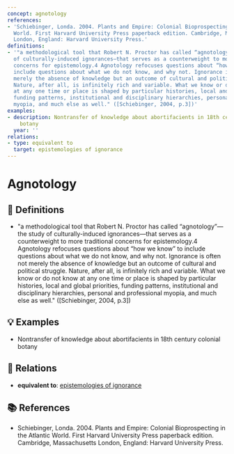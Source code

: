 ```yaml
---
concept: agnotology
references:
- 'Schiebinger, Londa. 2004. Plants and Empire: Colonial Bioprospecting in the Atlantic
  World. First Harvard University Press paperback edition. Cambridge, Massachusetts
  London, England: Harvard University Press.'
definitions:
- '"a methodological tool that Robert N. Proctor has called “agnotology”—the study
  of culturally-induced ignorances—that serves as a counterweight to more traditional
  concerns for epistemology.4 Agnotology refocuses questions about “how we know” to
  include questions about what we do not know, and why not. Ignorance is often not
  merely the absence of knowledge but an outcome of cultural and political struggle.
  Nature, after all, is infinitely rich and variable. What we know or do not know
  at any one time or place is shaped by particular histories, local and global priorities,
  funding patterns, institutional and disciplinary hierarchies, personal and professional
  myopia, and much else as well." ([Schiebinger, 2004, p.3])'
examples:
- description: Nontransfer of knowledge about abortifacients in 18th century colonial
    botany
  year: ''
relations:
- type: equivalent to
  target: epistemologies of ignorance
---
```


# Agnotology

## 📖 Definitions

- "a methodological tool that Robert N. Proctor has called “agnotology”—the study of culturally-induced ignorances—that serves as a counterweight to more traditional concerns for epistemology.4 Agnotology refocuses questions about “how we know” to include questions about what we do not know, and why not. Ignorance is often not merely the absence of knowledge but an outcome of cultural and political struggle. Nature, after all, is infinitely rich and variable. What we know or do not know at any one time or place is shaped by particular histories, local and global priorities, funding patterns, institutional and disciplinary hierarchies, personal and professional myopia, and much else as well." ([Schiebinger, 2004, p.3])

## 💡 Examples

- Nontransfer of knowledge about abortifacients in 18th century colonial botany

## 🔗 Relations

- **equivalent to**: [epistemologies of ignorance](./epistemologies-of-ignorance.md)

## 📚 References

- Schiebinger, Londa. 2004. Plants and Empire: Colonial Bioprospecting in the Atlantic World. First Harvard University Press paperback edition. Cambridge, Massachusetts London, England: Harvard University Press.

